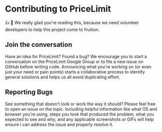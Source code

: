 # Contributing to PriceLimit

:+1: :tada: We really glad you're reading this, because we need volunteer developers to help this project come to fruition.


## Join the conversation

Have an idea for PriceLimit? Found a bug? We encourage you to start a conversation on the PriceLimit Google Group or to file a new issue on GitHub before writing code. Announcing what you're working on (or even just your need or pain points) starts a collaborative process to identify general solutions and helps us all avoid duplicating effort.

## Reporting Bugs

See something that doesn't look or work the way it should? Please feel free to open an issue on the topic. Including helpful information like what OS and browser you're using, steps you took that produced the problem, what you expected to see and why, and any applicable screenshots or GIFs will help ensure I can address the issue and properly resolve it.
